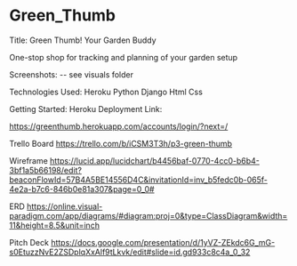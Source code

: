 # Green_Thumb

Title:
Green Thumb! Your Garden Buddy

One-stop shop for tracking and planning of your garden setup

Screenshots:
-- see visuals folder

Technologies Used:
Heroku
Python
Django
Html
Css

Getting Started:
Heroku Deployment Link:

https://greenthumb.herokuapp.com/accounts/login/?next=/

Trello Board
https://trello.com/b/iCSM3T3h/p3-green-thumb


Wireframe
https://lucid.app/lucidchart/b4456baf-0770-4cc0-b6b4-3bf1a5b66198/edit?beaconFlowId=57B4A5BE14556D4C&invitationId=inv_b5fedc0b-065f-4e2a-b7c6-846b0e81a307&page=0_0#


ERD
https://online.visual-paradigm.com/app/diagrams/#diagram:proj=0&type=ClassDiagram&width=11&height=8.5&unit=inch

Pitch Deck
https://docs.google.com/presentation/d/1yVZ-ZEkdc6G_mG-s0EtuzzNvE2ZSDplqXxAlf9tLkvk/edit#slide=id.gd933c8c4a_0_32